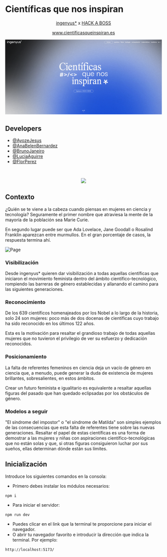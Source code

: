 # Científicas que nos inspiran

<div align="center">

[ingenyus\*](https://www.ingenyus.es/) x [HACK A BOSS](https://www.hackaboss.com/)

www.cientificasqueinspiran.es

</div>

![Lading Page](https://raw.githubusercontent.com/anabelenbernardez/ingenyus/main/src/assets/cientificas.png)

## Developers

-   [@AyozeJesus](https://github.com/AyozeJesus)
-   [@AnaBelenBernardez](https://github.com/AnaBelenBernardez)
-   [@BrunoJaneiro](https://github.com/bjaneiro90)
-   [@LuciaAguirre](https://github.com/luciaaguirre)
-   [@FlorPerez](https://github.com/FlorPManzano)
</br>
<p align="center">
    <img src="https://skillicons.dev/icons?i=figma,notion,react,css,git,npm,&theme=light" />
</p>

## Contexto

¿Quién se te viene a la cabeza cuando piensas en mujeres en ciencia y tecnología? Seguramente el primer nombre que atraviesa la mente de la mayoría de la población sea Marie Curie.

En segundo lugar puede ser que Ada Lovelace, Jane Goodall o Rosalind Franklin aparezcan entre murmullos. En el gran porcentaje de casos, la respuesta termina ahí.

![Page](https://i.postimg.cc/hGbJMrbq/in-page.png)

### Visibilización

Desde ingenyus\* quieren dar visibilización a todas aquellas científicas que iniciaron el movimiento feminista dentro del ámbito científico-tecnológico, rompiendo las barreras de género establecidas y allanando el camino para las siguientes generaciones.

### Reconocimiento

De los 639 científicos homenajeados por los Nobel a lo largo de la historia, solo 24 son mujeres: poco más de dos docenas de científicas cuyo trabajo ha sido reconocido en los últimos 122 años.

Esta es la motivación para resaltar el grandioso trabajo de todas aquellas mujeres que no tuvieron el privilegio de ver su esfuerzo y dedicación reconocidos.

### Posicionamiento

La falta de referentes femeninos en ciencia deja un vacío de género en ciencia que, a menudo, puede generar la duda de existencia de mujeres brillantes, sobresalientes, en estos ámbitos.

Crear un futuro feminista e igualitario es equivalente a resaltar aquellas figuras del pasado que han quedado eclipsadas por los obstáculos de género.

### Modelos a seguir

"El síndrome del impostor" o "el síndrome de Matilda" son simples ejemplos de las consecuencias que esta falta de referentes tiene sobre las nuevas generaciones. Resaltar el papel de estas científicas es una forma de demostrar a las mujeres y niñas con aspiraciones científico-tecnológicas que no están solas y que, si otras figuras consiguieron luchar por sus sueños, ellas determinan dónde están sus límites.

## Inicialización

Introduce los siguientes comandos en la consola:

-   Primero debes instalar los módulos necesarios:

```
npm i
```

-   Para iniciar el servidor:

```
npm run dev
```

-   Puedes clicar en el link que la terminal te proporcione para iniciar el navegador.
-   O abrir tu navegador favorito e introducir la dirección que indica la terminal.
    Por ejemplo:

```
http://localhost:5173/
```

